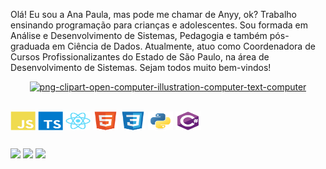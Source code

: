 Olá! Eu sou a Ana Paula, mas pode me chamar de Anyy, ok?
Trabalho ensinando programação para crianças e adolescentes.
Sou formada em Análise e Desenvolvimento de Sistemas, Pedagogia e também pós-graduada em Ciência de Dados.
Atualmente, atuo como Coordenadora de Cursos Profissionalizantes do Estado de São Paulo, na área de Desenvolvimento de Sistemas.
Sejam todos muito bem-vindos!
<div align="center">

<a href='https://postimg.cc/2VwY4HTR' target='_blank'><img src='https://raw.githubusercontent.com/MicaelliMedeiros/micaellimedeiros/master/image/computer-illustration.png' border='0' alt='png-clipart-open-computer-illustration-computer-text-computer'/></a>
</div>
<div style="display: inline_block"><br>
  <img align="center" alt="Rafa-Js" height="30" width="40" src="https://raw.githubusercontent.com/devicons/devicon/master/icons/javascript/javascript-plain.svg">
  <img align="center" alt="Rafa-Ts" height="30" width="40" src="https://raw.githubusercontent.com/devicons/devicon/master/icons/typescript/typescript-plain.svg">
  <img align="center" alt="Rafa-React" height="30" width="40" src="https://raw.githubusercontent.com/devicons/devicon/master/icons/react/react-original.svg">
  <img align="center" alt="Rafa-HTML" height="30" width="40" src="https://raw.githubusercontent.com/devicons/devicon/master/icons/html5/html5-original.svg">
  <img align="center" alt="Rafa-CSS" height="30" width="40" src="https://raw.githubusercontent.com/devicons/devicon/master/icons/css3/css3-original.svg">
  <img align="center" alt="Rafa-Python" height="30" width="40" src="https://raw.githubusercontent.com/devicons/devicon/master/icons/python/python-original.svg">
  <img align="center" alt="Rafa-Csharp" height="30" width="40" src="https://raw.githubusercontent.com/devicons/devicon/master/icons/csharp/csharp-original.svg">
  
</div>
  
  
##

<div> 
  <a href="https://www.youtube.com/channel/UCjAp9rXStYahp5YJlqrr6DQ" target="_blank"><img src="https://img.shields.io/badge/YouTube-FF0000?style=for-the-badge&logo=youtube&logoColor=white" target="_blank"></a>
  <a href="https://instagram.com/anyy_sann" target="_blank"><img src="https://img.shields.io/badge/-Instagram-%23E4405F?style=for-the-badge&logo=instagram&logoColor=white" target="_blank"></a>
   <a href="https://www.linkedin.com/in/ana-santos-018753183" target="_blank"><img src="https://img.shields.io/badge/-LinkedIn-%230077B5?style=for-the-badge&logo=linkedin&logoColor=white" target="_blank"></a> 
   
</div>
